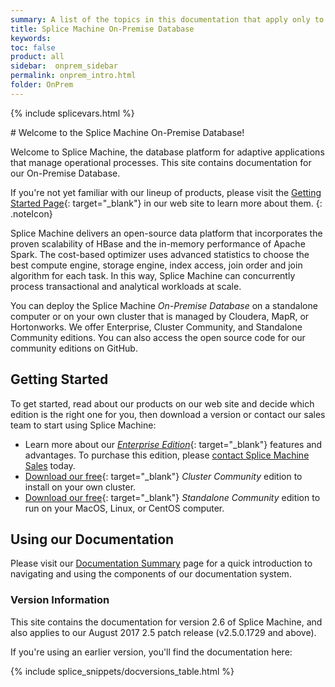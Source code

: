 ```yaml
---
summary: A list of the topics in this documentation that apply only to our on-premise product; these topics do not apply to our database-as-a-service product.
title: Splice Machine On-Premise Database
keywords:
toc: false
product: all
sidebar:  onprem_sidebar
permalink: onprem_intro.html
folder: OnPrem
---
```

\{% include splicevars.html %} <section>
<div class="TopicContent" data-swiftype-index="true" markdown="1">
# Welcome to the Splice Machine On-Premise Database!

Welcome to Splice Machine, the database platform for adaptive
applications that manage operational processes. This site contains
documentation for our <span class="ConsoleLink">On-Premise
Database</span>.

If you're not yet familiar with our lineup of products, please visit the
[Getting Started Page]({{splvar_location_GetStartedLink}}){:
target="_blank"} in our web site to learn more about them.
{: .noteIcon}

Splice Machine delivers an open-source data platform that incorporates
the proven scalability of HBase and the in-memory performance of Apache
Spark. The cost-based optimizer uses advanced statistics to choose the
best compute engine, storage engine, index access, join order and join
algorithm for each task. In this way, Splice Machine can concurrently
process transactional and analytical workloads at scale.

You can deploy the Splice Machine *On-Premise Database* on a standalone
computer or on your own cluster that is managed by Cloudera, MapR, or
Hortonworks. We offer Enterprise, Cluster Community, and Standalone
Community editions. You can also access the open source code for our
community editions on GitHub.

## Getting Started

To get started, read about our products on our web site and decide which
edition is the right one for you, then download a version or contact our
sales team to start using Splice Machine:

* Learn more about our [*Enterprise
  Edition*]({{splvar_location_EnterpriseInfoLink}}){: target="_blank"}
  features and advantages. To purchase this edition, please [contact
  Splice Machine Sales][1] today.
* [Download our free]({{splvar_location_StandaloneLink}}){:
  target="_blank"} *Cluster Community* edition to install on your own
  cluster.
* [Download our free]({{splvar_location_StandaloneLink}}){:
  target="_blank"} *Standalone Community* edition to run on your MacOS,
  Linux, or CentOS computer.

## Using our Documentation

Please visit our [Documentation Summary](notes_usingdocs.html) page for
a quick introduction to navigating and using the components of our
documentation system.

### Version Information

This site contains the documentation for version 2.6 of Splice Machine,
and also applies to our August 2017 2.5 patch release (v2.5.0.1729 and
above).

If you're using an earlier version, you'll find the documentation here:

{% include splice_snippets/docversions_table.html %}
</div>
</section>



[1]: http://www.splicemachine.com/company/contact-us/

